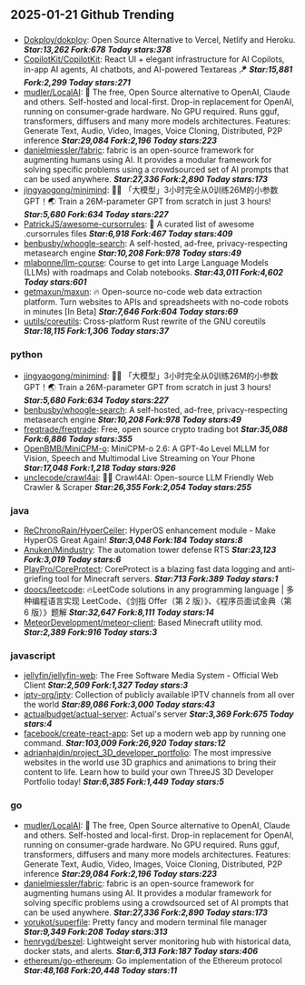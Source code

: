 ## 2025-01-21 Github Trending

### 
* [Dokploy/dokploy](https://github.com/Dokploy/dokploy): Open Source Alternative to Vercel, Netlify and Heroku. ***Star:13,262 Fork:678 Today stars:378***
* [CopilotKit/CopilotKit](https://github.com/CopilotKit/CopilotKit): React UI + elegant infrastructure for AI Copilots, in-app AI agents, AI chatbots, and AI-powered Textareas 🪁 ***Star:15,881 Fork:2,299 Today stars:271***
* [mudler/LocalAI](https://github.com/mudler/LocalAI): 🤖 The free, Open Source alternative to OpenAI, Claude and others. Self-hosted and local-first. Drop-in replacement for OpenAI, running on consumer-grade hardware. No GPU required. Runs gguf, transformers, diffusers and many more models architectures. Features: Generate Text, Audio, Video, Images, Voice Cloning, Distributed, P2P inference ***Star:29,084 Fork:2,196 Today stars:223***
* [danielmiessler/fabric](https://github.com/danielmiessler/fabric): fabric is an open-source framework for augmenting humans using AI. It provides a modular framework for solving specific problems using a crowdsourced set of AI prompts that can be used anywhere. ***Star:27,336 Fork:2,890 Today stars:173***
* [jingyaogong/minimind](https://github.com/jingyaogong/minimind): 🚀🚀 「大模型」3小时完全从0训练26M的小参数GPT！🌏 Train a 26M-parameter GPT from scratch in just 3 hours! ***Star:5,680 Fork:634 Today stars:227***
* [PatrickJS/awesome-cursorrules](https://github.com/PatrickJS/awesome-cursorrules): 📄 A curated list of awesome .cursorrules files ***Star:6,918 Fork:467 Today stars:409***
* [benbusby/whoogle-search](https://github.com/benbusby/whoogle-search): A self-hosted, ad-free, privacy-respecting metasearch engine ***Star:10,208 Fork:978 Today stars:49***
* [mlabonne/llm-course](https://github.com/mlabonne/llm-course): Course to get into Large Language Models (LLMs) with roadmaps and Colab notebooks. ***Star:43,011 Fork:4,602 Today stars:601***
* [getmaxun/maxun](https://github.com/getmaxun/maxun): 🔥 Open-source no-code web data extraction platform. Turn websites to APIs and spreadsheets with no-code robots in minutes [In Beta] ***Star:7,646 Fork:604 Today stars:69***
* [uutils/coreutils](https://github.com/uutils/coreutils): Cross-platform Rust rewrite of the GNU coreutils ***Star:18,115 Fork:1,306 Today stars:37***

### python
* [jingyaogong/minimind](https://github.com/jingyaogong/minimind): 🚀🚀 「大模型」3小时完全从0训练26M的小参数GPT！🌏 Train a 26M-parameter GPT from scratch in just 3 hours! ***Star:5,680 Fork:634 Today stars:227***
* [benbusby/whoogle-search](https://github.com/benbusby/whoogle-search): A self-hosted, ad-free, privacy-respecting metasearch engine ***Star:10,208 Fork:978 Today stars:49***
* [freqtrade/freqtrade](https://github.com/freqtrade/freqtrade): Free, open source crypto trading bot ***Star:35,088 Fork:6,886 Today stars:355***
* [OpenBMB/MiniCPM-o](https://github.com/OpenBMB/MiniCPM-o): MiniCPM-o 2.6: A GPT-4o Level MLLM for Vision, Speech and Multimodal Live Streaming on Your Phone ***Star:17,048 Fork:1,218 Today stars:926***
* [unclecode/crawl4ai](https://github.com/unclecode/crawl4ai): 🚀🤖 Crawl4AI: Open-source LLM Friendly Web Crawler & Scraper ***Star:26,355 Fork:2,054 Today stars:255***

### java
* [ReChronoRain/HyperCeiler](https://github.com/ReChronoRain/HyperCeiler): HyperOS enhancement module - Make HyperOS Great Again! ***Star:3,048 Fork:184 Today stars:8***
* [Anuken/Mindustry](https://github.com/Anuken/Mindustry): The automation tower defense RTS ***Star:23,123 Fork:3,019 Today stars:6***
* [PlayPro/CoreProtect](https://github.com/PlayPro/CoreProtect): CoreProtect is a blazing fast data logging and anti-griefing tool for Minecraft servers. ***Star:713 Fork:389 Today stars:1***
* [doocs/leetcode](https://github.com/doocs/leetcode): 🔥LeetCode solutions in any programming language | 多种编程语言实现 LeetCode、《剑指 Offer（第 2 版）》、《程序员面试金典（第 6 版）》题解 ***Star:32,647 Fork:8,111 Today stars:14***
* [MeteorDevelopment/meteor-client](https://github.com/MeteorDevelopment/meteor-client): Based Minecraft utility mod. ***Star:2,389 Fork:916 Today stars:3***

### javascript
* [jellyfin/jellyfin-web](https://github.com/jellyfin/jellyfin-web): The Free Software Media System - Official Web Client ***Star:2,509 Fork:1,327 Today stars:3***
* [iptv-org/iptv](https://github.com/iptv-org/iptv): Collection of publicly available IPTV channels from all over the world ***Star:89,086 Fork:3,000 Today stars:43***
* [actualbudget/actual-server](https://github.com/actualbudget/actual-server): Actual's server ***Star:3,369 Fork:675 Today stars:4***
* [facebook/create-react-app](https://github.com/facebook/create-react-app): Set up a modern web app by running one command. ***Star:103,009 Fork:26,920 Today stars:12***
* [adrianhajdin/project_3D_developer_portfolio](https://github.com/adrianhajdin/project_3D_developer_portfolio): The most impressive websites in the world use 3D graphics and animations to bring their content to life. Learn how to build your own ThreeJS 3D Developer Portfolio today! ***Star:6,385 Fork:1,449 Today stars:5***

### go
* [mudler/LocalAI](https://github.com/mudler/LocalAI): 🤖 The free, Open Source alternative to OpenAI, Claude and others. Self-hosted and local-first. Drop-in replacement for OpenAI, running on consumer-grade hardware. No GPU required. Runs gguf, transformers, diffusers and many more models architectures. Features: Generate Text, Audio, Video, Images, Voice Cloning, Distributed, P2P inference ***Star:29,084 Fork:2,196 Today stars:223***
* [danielmiessler/fabric](https://github.com/danielmiessler/fabric): fabric is an open-source framework for augmenting humans using AI. It provides a modular framework for solving specific problems using a crowdsourced set of AI prompts that can be used anywhere. ***Star:27,336 Fork:2,890 Today stars:173***
* [yorukot/superfile](https://github.com/yorukot/superfile): Pretty fancy and modern terminal file manager ***Star:9,349 Fork:208 Today stars:313***
* [henrygd/beszel](https://github.com/henrygd/beszel): Lightweight server monitoring hub with historical data, docker stats, and alerts. ***Star:6,313 Fork:187 Today stars:406***
* [ethereum/go-ethereum](https://github.com/ethereum/go-ethereum): Go implementation of the Ethereum protocol ***Star:48,168 Fork:20,448 Today stars:11***
